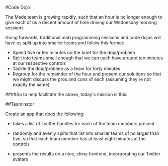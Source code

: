 #Code Dojo

The Made team is growing rapidly, such that an hour is no longer enough to give each of us a decent amount of time driving our Wednesday morning sessions.

Going forwards, traditional mob programming sessions and code dojos will have us split up into smaller teams and follow this format:

- Spend five or ten minutes on the brief for the dojo/problem
- Split into teams small enough that we can each have around ten minutes at our respective controls
- Tackle the dojo/problem as a team for forty minutes
- Regroup for the remainder of the hour and present our solutions so that we might discuss the pros and cons of each (assuming they're not exactly the same)

####So to help facilitate the above, today's mission is this:

##Teaminator

Create an app that does the following:

- takes a list of Twitter handles for each of the team members present
- randomly and evenly splits that list into smaller teams of no larger than five, so that each team member has at least eight minutes at the controls

- presents the results on a nice, shiny frontend, incorporating our Twitter avatars